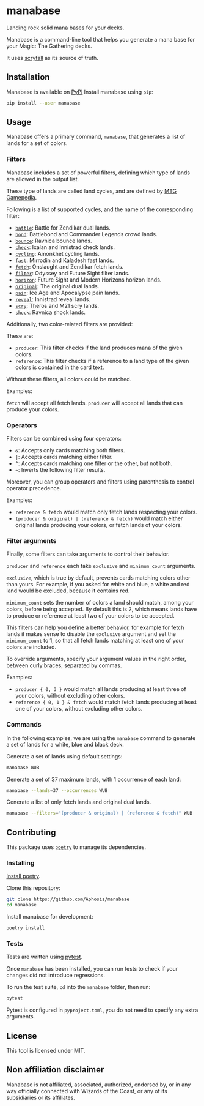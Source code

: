# manabase

Landing rock solid mana bases for your decks.

Manabase is a command-line tool that helps you generate a mana base for your
Magic: The Gathering decks.

It uses [scryfall](https://scryfall.com/) as its source of truth.

## Installation

Manabase is available on [PyPI](https://pypi.org/project/manabase/)
Install manabase using `pip`:

```bash
pip install --user manabase
```

## Usage

Manabase offers a primary command, `manabase`, that generates a list of lands
for a set of colors.

### Filters

Manabase includes a set of powerful filters, defining which type of lands are
allowed in the output list.

These type of lands are called land cycles, and are defined by
[MTG Gamepedia](https://mtg.gamepedia.com/Dual_land).

Following is a list of supported cycles, and the name of the corresponding
filter:

- [`battle`](https://mtg.gamepedia.com/Battle_land): Battle for Zendikar dual lands.
- [`bond`](https://mtg.gamepedia.com/Bond_land): Battlebond and Commander Legends crowd lands.
- [`bounce`](https://mtg.gamepedia.com/Bounce_land): Ravnica bounce lands.
- [`check`](https://mtg.gamepedia.com/Check_land): Ixalan and Innistrad check lands.
- [`cycling`](https://mtg.gamepedia.com/Cycling_land#Dual-colored_Cycling_Lands):
  Amonkhet cycling lands.
- [`fast`](https://mtg.gamepedia.com/Fast_land): Mirrodin and Kaladesh fast lands.
- [`fetch`](https://mtg.gamepedia.com/Fetch_land): Onslaught and Zendikar fetch lands.
- [`filter`](https://mtg.gamepedia.com/Filter_land): Odyssey and Future Sight filter lands.
- [`horizon`](https://mtg.gamepedia.com/Horizon_land): Future Sight and Modern Horizons horizon lands.
- [`original`](https://mtg.gamepedia.com/Dual_land#Original_dual_lands):
  The original dual lands.
- [`pain`](https://mtg.gamepedia.com/Pain_land): Ice Age and Apocalypse pain lands.
- [`reveal`](https://mtg.gamepedia.com/Reveal_land): Innistrad reveal lands.
- [`scry`](https://mtg.gamepedia.com/Scry_land): Theros and M21 scry lands.
- [`shock`](https://mtg.gamepedia.com/Shock_land): Ravnica shock lands.

Additionally, two color-related filters are provided:

These are:

- `producer`: This filter checks if the land produces mana of the given colors.
- `reference`: This filter checks if a reference to a land type of the given
  colors is contained in the card text.

Without these filters, all colors could be matched.

Examples:

`fetch` will accept all fetch lands.
`producer` will accept all lands that can produce your colors.

### Operators

Filters can be combined using four operators:

- `&`: Accepts only cards matching both filters.
- `|`: Accepts cards matching either filter.
- `^`: Accepts cards matching one filter or the other, but not both.
- `~`: Inverts the following filter results.

Moreover, you can group operators and filters using parenthesis to
control operator precedence.

Examples:

- `reference & fetch` would match only fetch lands respecting your colors.
- `(producer & original) | (reference & fetch)` would match either original
  lands producing your colors, or fetch lands of your colors.

### Filter arguments

Finally, some filters can take arguments to control their behavior.

`producer` and `reference` each take `exclusive` and `minimum_count` arguments.

`exclusive`, which is true by default, prevents cards matching colors other than
yours. For example, if you asked for white and blue, a white and red land would
be excluded, because it contains red.

`minimum_count` sets the number of colors a land should match, among your colors,
before being accepted. By default this is 2, which means lands have to produce
or reference at least two of your colors to be accepted.

This filters can help you define a better behavior, for example for fetch lands
it makes sense to disable the `exclusive` argument and set the `minimum_count`
to 1, so that all fetch lands matching at least one of your colors are included.

To override arguments, specify your argument values in the right order, between
curly braces, separated by commas.

Examples:

- `producer { 0, 3 }` would match all lands producing at least three of your
  colors, without excluding other colors.
- `reference { 0, 1 } & fetch` would match fetch lands producing at least one
  of your colors, without excluding other colors.

### Commands

In the following examples, we are using the `manabase` command to generate
a set of lands for a white, blue and black deck.

Generate a set of lands using default settings:

```bash
manabase WUB
```

Generate a set of 37 maximum lands, with 1 occurrence of each land:

```bash
manabase --lands=37 --occurrences WUB
```

Generate a list of only fetch lands and original dual lands.

```bash
manabase --filters="(producer & original) | (reference & fetch)" WUB
```

## Contributing

This package uses [`poetry`](https://python-poetry.org/) to manage its
dependencies.

### Installing

[Install poetry](https://python-poetry.org/docs/#installation).

Clone this repository:

```bash
git clone https://github.com/Aphosis/manabase
cd manabase
```

Install manabase for development:

```bash
poetry install
```

### Tests

Tests are written using [pytest](https://docs.pytest.org/en/stable/).

Once `manabase` has been installed, you can run tests to check if your
changes did not introduce regressions.

To run the test suite, `cd` into the `manabase` folder, then run:

```bash
pytest
```

Pytest is configured in `pyproject.toml`, you do not need to specify any
extra arguments.

## License

This tool is licensed under MIT.

## Non affiliation disclaimer

Manabase is not affiliated, associated, authorized, endorsed by, or in any way
officially connected with Wizards of the Coast, or any of its subsidiaries or
its affiliates.
